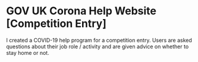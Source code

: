 # GOV UK Corona Help Website [Competition Entry]

I created a COVID-19 help program for a competition entry. Users are asked questions about their job role / activity and are given advice on whether to stay home or not. 
